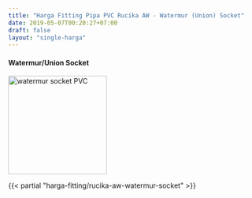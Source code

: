 ```yaml
---
title: "Harga Fitting Pipa PVC Rucika AW - Watermur (Union) Socket"
date: 2019-05-07T00:20:27+07:00
draft: false
layout: "single-harga"
---
```


#### Watermur/Union Socket

<img src="../img/fitting-pvc/watermur-socket.png" alt="watermur socket PVC" width="200" />

{{< partial "harga-fitting/rucika-aw-watermur-socket" >}}
